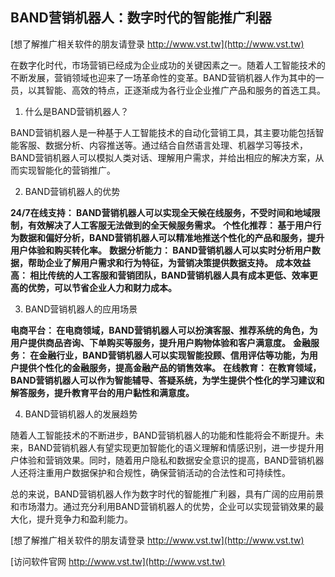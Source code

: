 ## **BAND营销机器人：数字时代的智能推广利器**

[想了解推广相关软件的朋友请登录 http://www.vst.tw](http://www.vst.tw)

在数字化时代，市场营销已经成为企业成功的关键因素之一。随着人工智能技术的不断发展，营销领域也迎来了一场革命性的变革。BAND营销机器人作为其中的一员，以其智能、高效的特点，正逐渐成为各行业企业推广产品和服务的首选工具。

1. 什么是BAND营销机器人？

BAND营销机器人是一种基于人工智能技术的自动化营销工具，其主要功能包括智能客服、数据分析、内容推送等。通过结合自然语言处理、机器学习等技术，BAND营销机器人可以模拟人类对话、理解用户需求，并给出相应的解决方案，从而实现智能化的营销推广。

2. BAND营销机器人的优势

**24/7在线支持： BAND营销机器人可以实现全天候在线服务，不受时间和地域限制，有效解决了人工客服无法做到的全天候服务需求。**
**个性化推荐： 基于用户行为数据和偏好分析，BAND营销机器人可以精准地推送个性化的产品和服务，提升用户体验和购买转化率。**
**数据分析能力： BAND营销机器人可以实时分析用户数据，帮助企业了解用户需求和行为特征，为营销决策提供数据支持。**
**成本效益高： 相比传统的人工客服和营销团队，BAND营销机器人具有成本更低、效率更高的优势，可以节省企业人力和财力成本。**

3. BAND营销机器人的应用场景

**电商平台： 在电商领域，BAND营销机器人可以扮演客服、推荐系统的角色，为用户提供商品咨询、下单购买等服务，提升用户购物体验和客户满意度。**
**金融服务： 在金融行业，BAND营销机器人可以实现智能投顾、信用评估等功能，为用户提供个性化的金融服务，提高金融产品的销售效率。**
**在线教育： 在教育领域，BAND营销机器人可以作为智能辅导、答疑系统，为学生提供个性化的学习建议和解答服务，提升教育平台的用户黏性和满意度。**

4. BAND营销机器人的发展趋势

随着人工智能技术的不断进步，BAND营销机器人的功能和性能将会不断提升。未来，BAND营销机器人有望实现更加智能化的语义理解和情感识别，进一步提升用户体验和营销效果。同时，随着用户隐私和数据安全意识的提高，BAND营销机器人还将注重用户数据保护和合规性，确保营销活动的合法性和可持续性。

总的来说，BAND营销机器人作为数字时代的智能推广利器，具有广阔的应用前景和市场潜力。通过充分利用BAND营销机器人的优势，企业可以实现营销效果的最大化，提升竞争力和盈利能力。

[想了解推广相关软件的朋友请登录 http://www.vst.tw](http://www.vst.tw)


[访问软件官网 http://www.vst.tw](http://www.vst.tw)
